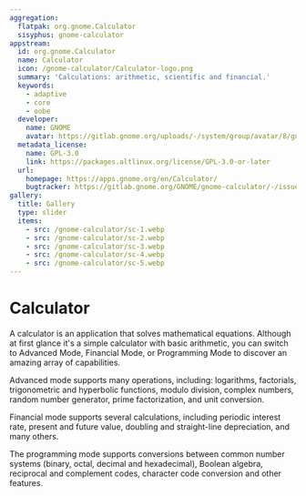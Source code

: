 ```yaml
---
aggregation:
  flatpak: org.gnome.Calculator
  sisyphus: gnome-calculator
appstream:
  id: org.gnome.Calculator
  name: Calculator
  icon: /gnome-calculator/Calculator-logo.png
  summary: 'Calculations: arithmetic, scientific and financial.'
  keywords:
    - adaptive
    - core
    - oobe
  developer:
    name: GNOME
    avatar: https://gitlab.gnome.org/uploads/-/system/group/avatar/8/gnomelogo.png?width=48
  metadata_license:
    name: GPL-3.0
    link: https://packages.altlinux.org/license/GPL-3.0-or-later
  url:
    homepage: https://apps.gnome.org/en/Calculator/
    bugtracker: https://gitlab.gnome.org/GNOME/gnome-calculator/-/issues
gallery:
  title: Gallery
  type: slider
  items:
    - src: /gnome-calculator/sc-1.webp
    - src: /gnome-calculator/sc-2.webp
    - src: /gnome-calculator/sc-3.webp
    - src: /gnome-calculator/sc-4.webp
    - src: /gnome-calculator/sc-5.webp
---
```


# Calculator

A calculator is an application that solves mathematical equations. Although at first glance it's a simple calculator with basic arithmetic, you can switch to Advanced Mode, Financial Mode, or Programming Mode to discover an amazing array of capabilities.

Advanced mode supports many operations, including: logarithms, factorials, trigonometric and hyperbolic functions, modulo division, complex numbers, random number generator, prime factorization, and unit conversion.

Financial mode supports several calculations, including periodic interest rate, present and future value, doubling and straight-line depreciation, and many others.

The programming mode supports conversions between common number systems (binary, octal, decimal and hexadecimal), Boolean algebra, reciprocal and complement codes, character code conversion and other features.

<AGWGallery />

<!--@include: @en/apps/.parts/install/content-repo.md-->
<!--@include: @en/apps/.parts/install/content-flatpak.md-->
